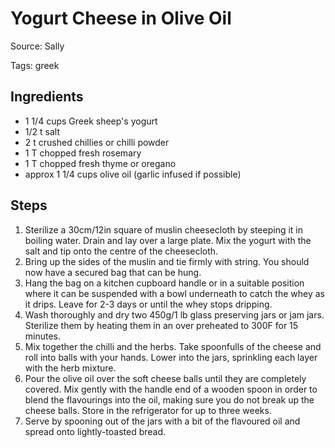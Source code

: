 # Yogurt Cheese in Olive Oil

Source: Sally

Tags: greek

## Ingredients

* 1 1/4 cups Greek sheep's yogurt
* 1/2 t salt
* 2 t crushed chillies or chilli powder
* 1 T chopped fresh rosemary
* 1 T chopped fresh thyme or oregano
* approx 1 1/4 cups olive oil (garlic infused if possible)

## Steps

1. Sterilize a 30cm/12in square of muslin cheesecloth by steeping it in boiling water.  Drain and lay over a large plate.  Mix the yogurt with the salt and tip onto the centre of the cheesecloth.
2. Bring up the sides of the muslin and tie firmly with string.  You should now have a secured bag that can be hung.
3. Hang the bag on a kitchen cupboard handle or in a suitable position where it can be suspended with a bowl underneath to catch the whey as it drips.  Leave for 2-3 days or until the whey stops dripping.
4. Wash thoroughly and dry two 450g/1 lb glass preserving jars or jam jars.  Sterilize them by heating them in an over preheated to 300F for 15 minutes.
5. Mix together the chilli and the herbs.  Take spoonfulls of the cheese and roll into balls with your hands.  Lower into the jars, sprinkling each layer with the herb mixture.
6. Pour the olive oil over the soft cheese balls until they are completely covered.  Mix gently with the handle end of a wooden spoon in order to blend the flavourings into the oil, making sure you do not break up the cheese balls.  Store in the refrigerator for up to three weeks.
7. Serve by spooning out of the jars with a bit of the flavoured oil and spread onto lightly-toasted bread.
